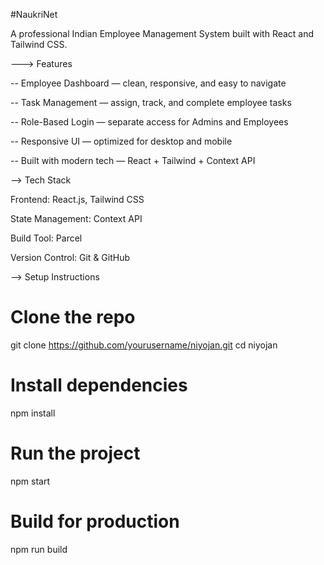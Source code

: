 #NaukriNet

A professional Indian Employee Management System built with React and Tailwind CSS.

---> Features

-- Employee Dashboard — clean, responsive, and easy to navigate

-- Task Management — assign, track, and complete employee tasks

-- Role-Based Login — separate access for Admins and Employees

-- Responsive UI — optimized for desktop and mobile

-- Built with modern tech — React + Tailwind + Context API

--> Tech Stack

Frontend: React.js, Tailwind CSS

State Management: Context API

Build Tool: Parcel

Version Control: Git & GitHub

--> Setup Instructions

# Clone the repo
git clone https://github.com/yourusername/niyojan.git
cd niyojan

# Install dependencies
npm install

# Run the project
npm start

# Build for production
npm run build
